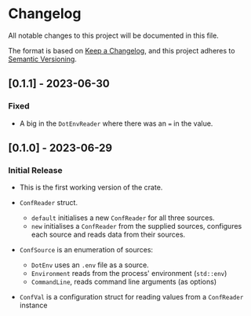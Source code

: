 # Changelog

All notable changes to this project will be documented in this file.

The format is based on [Keep a Changelog](https://keepachangelog.com/en/1.0.0/),
and this project adheres to [Semantic Versioning](https://semver.org/spec/v2.0.0.html).

<!--
***************************************************

Possible major sections of Changelog

- Semver heading for version number
  - `Added` for new features.
  - `Changed` for changes in existing functionality.
  - `Deprecated` for soon-to-be removed features.
  - `Removed` for now removed features.
  - `Fixed` for any bug fixes.
  - `Security` in case of vulnerabilities.

***************************************************
-->

<!-- ## [Unreleased] -->

## [0.1.1] - 2023-06-30

### Fixed

- A big in the `DotEnvReader` where there was an `=` in the value.

## [0.1.0] - 2023-06-29

### Initial Release

- This is the first working version of the crate.

- `ConfReader` struct.
  - `default` initialises a new `ConfReader` for all three sources.
  - `new` initialises a `ConfReader` from the supplied sources, configures each source and reads data from their sources.
- `ConfSource` is an enumeration of sources:
  - `DotEnv` uses an `.env` file as a source.
  - `Environment` reads from the process' environment (`std::env`)
  - `CommandLine`, reads command line arguments (as options)
- `ConfVal` is a configuration struct for reading values from a `ConfReader` instance
